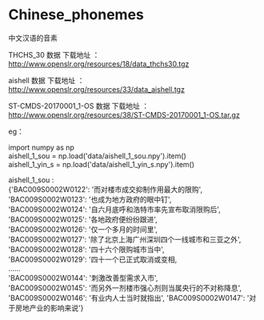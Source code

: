 # Chinese_phonemes
中文汉语的音素

THCHS_30 数据 下载地址 ： http://www.openslr.org/resources/18/data_thchs30.tgz    

aishell   数据 下载地址 ： http://www.openslr.org/resources/33/data_aishell.tgz     

ST-CMDS-20170001_1-OS    数据 下载地址 ： http://www.openslr.org/resources/38/ST-CMDS-20170001_1-OS.tar.gz   

eg：   

import numpy as np  
aishell_1_sou = np.load('data/aishell_1_sou.npy').item()  
aishell_1_yin_s = np.load('data/aishell_1_yin_s.npy').item()  



aishell_1_sou :  
{'BAC009S0002W0122': '而对楼市成交抑制作用最大的限购',  
 'BAC009S0002W0123': '也成为地方政府的眼中钉',   
 'BAC009S0002W0124': '自六月底呼和浩特市率先宣布取消限购后',   
 'BAC009S0002W0125': '各地政府便纷纷跟进',   
 'BAC009S0002W0126': '仅一个多月的时间里',   
 'BAC009S0002W0127': '除了北京上海广州深圳四个一线城市和三亚之外',   
 'BAC009S0002W0128': '四十六个限购城市当中',   
 'BAC009S0002W0129': '四十一个已正式取消或变相,   
 ......   
  'BAC009S0002W0144': '刺激改善型需求入市',   
 'BAC009S0002W0145': '而另外一剂楼市强心剂则当属央行的不对称降息',  
 'BAC009S0002W0146': '有业内人士当时就指出',
 'BAC009S0002W0147': '对于房地产业的影响来说'}
 
